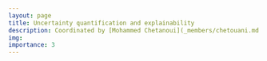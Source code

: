 ```yaml
---
layout: page
title: Uncertainty quantification and explainability
description: Coordinated by [Mohammed Chetanoui](_members/chetouani.md Mohammed Chetanoui) and [Stéphane Doncieux](_members/doncieux.md Stéphane Doncieux)
img:
importance: 3
---
```

